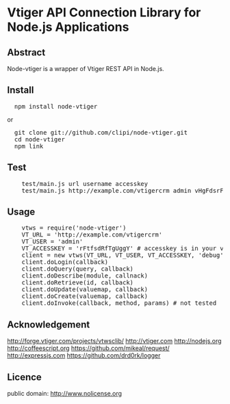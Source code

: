# Vtiger API Connection Library for Node.js Applications

## Abstract

Node-vtiger is a wrapper of Vtiger REST API in Node.js.

## Install

<pre>
  npm install node-vtiger
</pre>

or

<pre>
  git clone git://github.com/clipi/node-vtiger.git 
  cd node-vtiger
  npm link
</pre>


## Test

<pre>
    test/main.js url username accesskey
    test/main.js http://example.com/vtigercrm admin vHgFdsrFrdRdfR
</pre>

## Usage

<pre>
    vtws = require('node-vtiger')
    VT_URL = 'http://example.com/vtigercrm'
    VT_USER = 'admin'
    VT_ACCESSKEY = 'rFtfsdRfTgUggY' # accesskey is in your vtiger user preferences
    client = new vtws(VT_URL, VT_USER, VT_ACCESSKEY, 'debug')
    client.doLogin(callback)
    client.doQuery(query, callback)
    client.doDescribe(module, callnack)
    client.doRetrieve(id, callback)
    client.doUpdate(valuemap, callback)
    client.doCreate(valuemap, callback)
    client.doInvoke(callback, method, params) # not tested
</pre>

## Acknowledgement

http://forge.vtiger.com/projects/vtwsclib/
http://vtiger.com
http://nodejs.org
http://coffeescript.org
https://github.com/mikeal/request/
http://expressjs.com
https://github.com/drd0rk/logger

## Licence

public domain: http://www.nolicense.org
